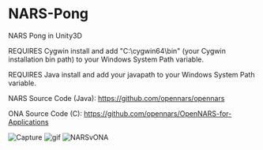 # NARS-Pong
NARS Pong in Unity3D

REQUIRES Cygwin install and add "C:\cygwin64\bin" (your Cygwin installation bin path) to your Windows System Path variable.

REQUIRES Java install and add your javapath to your Windows System Path variable.

NARS Source Code (Java): https://github.com/opennars/opennars

ONA Source Code (C): https://github.com/opennars/OpenNARS-for-Applications

![Capture](https://user-images.githubusercontent.com/15344554/129799682-d5ac80f6-9b53-45d5-8027-a7e5303fbe55.PNG)
![gif](https://user-images.githubusercontent.com/15344554/95002425-d4067a80-05a1-11eb-9622-cf8ec649ad5a.gif)
![NARSvONA](https://user-images.githubusercontent.com/15344554/95002426-d49f1100-05a1-11eb-8e05-689ecf7b058a.gif)
